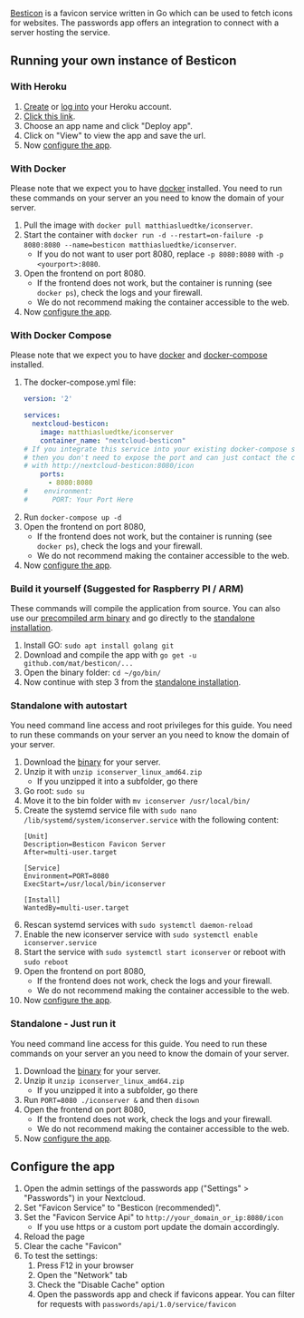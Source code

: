 [Besticon](https://github.com/mat/besticon) is a favicon service written in Go which can be used to fetch icons for websites.
The passwords app offers an integration to connect with a server hosting the service.

## Running your own instance of Besticon

### With Heroku
1. [Create](https://signup.heroku.com/) or [log into](https://id.heroku.com/login) your Heroku account.
2. [Click this link](https://dashboard.heroku.com/new?button-url=https%3A%2F%2Fgithub.com%2Fmat%2Fbesticon&template=https%3A%2F%2Fgithub.com%2Fmat%2Fbesticon).
3. Choose an app name and click "Deploy app".
4. Click on "View" to view the app and save the url.
5. Now [configure the app](#configure-the-app).

### With Docker
Please note that we expect you to have [docker](https://get.docker.com/) installed.
You need to run these commands on your server an you need to know the domain of your server.

1. Pull the image with `docker pull matthiasluedtke/iconserver`.
2. Start the container with `docker run -d --restart=on-failure -p 8080:8080 --name=besticon matthiasluedtke/iconserver`.
   - If you do not want to user port 8080, replace `-p 8080:8080` with `-p <yourport>:8080`.
3. Open the frontend on port 8080.
   - If the frontend does not work, but the container is running (see `docker ps`), check the logs and your firewall.
   - We do not recommend making the container accessible to the web.
4. Now [configure the app](#configure-the-app).

### With Docker Compose
Please note that we expect you to have [docker](https://get.docker.com/) and [docker-compose](https://docs.docker.com/compose/install/) installed.

1. The docker-compose.yml file:
    ```yaml
    version: '2'
    
    services:
      nextcloud-besticon:
        image: matthiasluedtke/iconserver
        container_name: "nextcloud-besticon"
    # If you integrate this service into your existing docker-compose setup,
    # then you don't need to expose the port and can just contact the container directly 
    # with http://nextcloud-besticon:8080/icon
        ports:
          - 8080:8080
    #    environment:
    #      PORT: Your Port Here
    ```
2. Run `docker-compose up -d`
3. Open the frontend on port 8080,
   - If the frontend does not work, but the container is running (see `docker ps`), check the logs and your firewall.
   - We do not recommend making the container accessible to the web.
4. Now [configure the app](#configure-the-app).

### Build it yourself (Suggested for Raspberry PI / ARM)
These commands will compile the application from source.
You can also use our [precompiled arm binary](_files/iconserver) and go directly to the [standalone installation](#standalone-with-autostart).

1. Install GO: `sudo apt install golang git`
2. Download and compile the app with `go get -u github.com/mat/besticon/...`
3. Open the binary folder: `cd ~/go/bin/`
3. Now continue with step 3 from the [standalone installation](#standalone-with-autostart).

### Standalone with autostart
You need command line access and root privileges for this guide.
You need to run these commands on your server an you need to know the domain of your server.

1. Download the [binary](https://github.com/mat/besticon/releases) for your server.
2. Unzip it with `unzip iconserver_linux_amd64.zip`
   - If you unzipped it into a subfolder, go there
3. Go root: `sudo su`
4. Move it to the bin folder with `mv iconserver /usr/local/bin/`
5. Create the systemd service file with `sudo nano /lib/systemd/system/iconserver.service` with the following content:
    ```
    [Unit]
    Description=Besticon Favicon Server
    After=multi-user.target
    
    [Service]
    Environment=PORT=8080
    ExecStart=/usr/local/bin/iconserver  
    
    [Install]
    WantedBy=multi-user.target
    ```
6. Rescan systemd services with `sudo systemctl daemon-reload`
7. Enable the new iconserver service with `sudo systemctl enable iconserver.service`
8. Start the service with `sudo systemctl start iconserver` or reboot with `sudo reboot`
9. Open the frontend on port 8080,
   - If the frontend does not work, check the logs and your firewall.
   - We do not recommend making the container accessible to the web.
10. Now [configure the app](#configure-the-app).

### Standalone - Just run it
You need command line access for this guide.
You need to run these commands on your server an you need to know the domain of your server.

1. Download the [binary](https://github.com/mat/besticon/releases) for your server.
2. Unzip it `unzip iconserver_linux_amd64.zip`
   - If you unzipped it into a subfolder, go there
3. Run `PORT=8080 ./iconserver &` and then `disown`
4. Open the frontend on port 8080,
   - If the frontend does not work, check the logs and your firewall.
   - We do not recommend making the container accessible to the web.
5. Now [configure the app](#configure-the-app).

## Configure the app
1. Open the admin settings of the passwords app ("Settings" > "Passwords") in your Nextcloud.
2. Set "Favicon Service" to "Besticon (recommended)".
3. Set the "Favicon Service Api" to `http://your_domain_or_ip:8080/icon`
   - If you use https or a custom port update the domain accordingly.
4. Reload the page
5. Clear the cache "Favicon"
6. To test the settings:
   1. Press F12 in your browser
   2. Open the "Network" tab
   3. Check the "Disable Cache" option
   4. Open the passwords app and check if favicons appear. You can filter for requests with `passwords/api/1.0/service/favicon`
